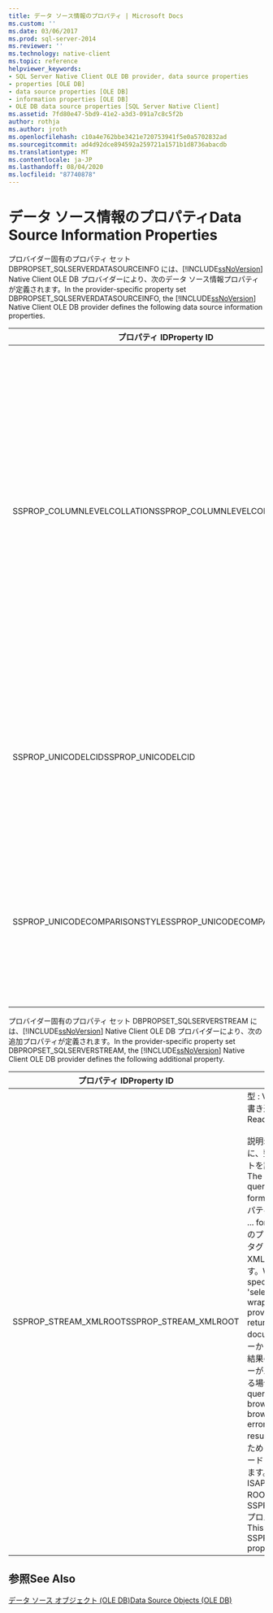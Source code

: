 ```yaml
---
title: データ ソース情報のプロパティ | Microsoft Docs
ms.custom: ''
ms.date: 03/06/2017
ms.prod: sql-server-2014
ms.reviewer: ''
ms.technology: native-client
ms.topic: reference
helpviewer_keywords:
- SQL Server Native Client OLE DB provider, data source properties
- properties [OLE DB]
- data source properties [OLE DB]
- information properties [OLE DB]
- OLE DB data source properties [SQL Server Native Client]
ms.assetid: 7fd80e47-5bd9-41e2-a3d3-091a7c8c5f2b
author: rothja
ms.author: jroth
ms.openlocfilehash: c10a4e762bbe3421e720753941f5e0a5702832ad
ms.sourcegitcommit: ad4d92dce894592a259721a1571b1d8736abacdb
ms.translationtype: MT
ms.contentlocale: ja-JP
ms.lasthandoff: 08/04/2020
ms.locfileid: "87740878"
---
```

# <a name="data-source-information-properties"></a><span data-ttu-id="d3fb1-102">データ ソース情報のプロパティ</span><span class="sxs-lookup"><span data-stu-id="d3fb1-102">Data Source Information Properties</span></span>
  <span data-ttu-id="d3fb1-103">プロバイダー固有のプロパティ セット DBPROPSET_SQLSERVERDATASOURCEINFO には、[!INCLUDE[ssNoVersion](../../includes/ssnoversion-md.md)] Native Client OLE DB プロバイダーにより、次のデータ ソース情報プロパティが定義されます。</span><span class="sxs-lookup"><span data-stu-id="d3fb1-103">In the provider-specific property set DBPROPSET_SQLSERVERDATASOURCEINFO, the [!INCLUDE[ssNoVersion](../../includes/ssnoversion-md.md)] Native Client OLE DB provider defines the following data source information properties.</span></span>  
  
|<span data-ttu-id="d3fb1-104">プロパティ ID</span><span class="sxs-lookup"><span data-stu-id="d3fb1-104">Property ID</span></span>|<span data-ttu-id="d3fb1-105">説明</span><span class="sxs-lookup"><span data-stu-id="d3fb1-105">Description</span></span>|  
|-----------------|-----------------|  
|<span data-ttu-id="d3fb1-106">SSPROP_COLUMNLEVELCOLLATION</span><span class="sxs-lookup"><span data-stu-id="d3fb1-106">SSPROP_COLUMNLEVELCOLLATION</span></span>|<span data-ttu-id="d3fb1-107">型: VT_BOOL</span><span class="sxs-lookup"><span data-stu-id="d3fb1-107">Type: VT_BOOL</span></span><br /><br /> <span data-ttu-id="d3fb1-108">R/W: 読み取り</span><span class="sxs-lookup"><span data-stu-id="d3fb1-108">R/W: Read</span></span><br /><br /> <span data-ttu-id="d3fb1-109">既定値 : VARIANT_TRUE</span><span class="sxs-lookup"><span data-stu-id="d3fb1-109">Default: VARIANT_TRUE</span></span><br /><br /> <span data-ttu-id="d3fb1-110">説明 : 列の照合順序がサポートされるかどうかの判断に使用されます。</span><span class="sxs-lookup"><span data-stu-id="d3fb1-110">Description: Used to determine if column collation is supported.</span></span><br /><br /> <span data-ttu-id="d3fb1-111">VARIANT_TRUE: 列レベルの照合順序がサポートされます。</span><span class="sxs-lookup"><span data-stu-id="d3fb1-111">VARIANT_TRUE: Column level collation is supported.</span></span><br /><br /> <span data-ttu-id="d3fb1-112">VARIANT_FALSE: 列レベルの照合順序はサポートされません。</span><span class="sxs-lookup"><span data-stu-id="d3fb1-112">VARIANT_FALSE: Column level collation is not supported.</span></span>|  
|<span data-ttu-id="d3fb1-113">SSPROP_UNICODELCID</span><span class="sxs-lookup"><span data-stu-id="d3fb1-113">SSPROP_UNICODELCID</span></span>|<span data-ttu-id="d3fb1-114">型 : VT_I4 R/W: 読み取り</span><span class="sxs-lookup"><span data-stu-id="d3fb1-114">Type: VT_I4 R/W: Read</span></span><br /><br /> <span data-ttu-id="d3fb1-115">説明 : Unicode ロケール ID です。</span><span class="sxs-lookup"><span data-stu-id="d3fb1-115">Description: Unicode locale ID.</span></span><br /><br /> <span data-ttu-id="d3fb1-116">これは、Unicode データの並べ替えに使われるロケールです。</span><span class="sxs-lookup"><span data-stu-id="d3fb1-116">This is the locale used for Unicode data sorting.</span></span>|  
|<span data-ttu-id="d3fb1-117">SSPROP_UNICODECOMPARISONSTYLE</span><span class="sxs-lookup"><span data-stu-id="d3fb1-117">SSPROP_UNICODECOMPARISONSTYLE</span></span>|<span data-ttu-id="d3fb1-118">型 : VT_I4 R/W: 読み取り</span><span class="sxs-lookup"><span data-stu-id="d3fb1-118">Type: VT_I4 R/W: Read</span></span><br /><br /> <span data-ttu-id="d3fb1-119">説明 : Unicode 比較形式です。</span><span class="sxs-lookup"><span data-stu-id="d3fb1-119">Description: Unicode comparison style.</span></span><br /><br /> <span data-ttu-id="d3fb1-120">Unicode データの並べ替えに使われる並べ替えオプションです。</span><span class="sxs-lookup"><span data-stu-id="d3fb1-120">The sorting options used for Unicode data sorting.</span></span>|  
  
 <span data-ttu-id="d3fb1-121">プロバイダー固有のプロパティ セット DBPROPSET_SQLSERVERSTREAM には、[!INCLUDE[ssNoVersion](../../includes/ssnoversion-md.md)] Native Client OLE DB プロバイダーにより、次の追加プロパティが定義されます。</span><span class="sxs-lookup"><span data-stu-id="d3fb1-121">In the provider-specific property set DBPROPSET_SQLSERVERSTREAM, the [!INCLUDE[ssNoVersion](../../includes/ssnoversion-md.md)] Native Client OLE DB provider defines the following additional property.</span></span>  
  
|<span data-ttu-id="d3fb1-122">プロパティ ID</span><span class="sxs-lookup"><span data-stu-id="d3fb1-122">Property ID</span></span>|<span data-ttu-id="d3fb1-123">説明</span><span class="sxs-lookup"><span data-stu-id="d3fb1-123">Description</span></span>|  
|-----------------|-----------------|  
|<span data-ttu-id="d3fb1-124">SSPROP_STREAM_XMLROOT</span><span class="sxs-lookup"><span data-stu-id="d3fb1-124">SSPROP_STREAM_XMLROOT</span></span>|<span data-ttu-id="d3fb1-125">型 : VT_BSTR R/W: 読み取り/書き込み</span><span class="sxs-lookup"><span data-stu-id="d3fb1-125">Type: VT_BSTR R/W: Read/Write</span></span><br /><br /> <span data-ttu-id="d3fb1-126">説明: FOR XML クエリの結果に、整形式でないドキュメントを許可します。</span><span class="sxs-lookup"><span data-stu-id="d3fb1-126">Description: The result of a FOR XML query may not be a well-formed document.</span></span> <span data-ttu-id="d3fb1-127">このプロパティを指定すると、'select ... for XML' クエリの結果はこのプロパティが提供するルート タグにラップされて、整形式の XML ドキュメントが返されます。</span><span class="sxs-lookup"><span data-stu-id="d3fb1-127">When this property is specified, the result of a 'select ... for XML' query is wrapped in the root tag provided by this property to return a well formed XML document.</span></span> <span data-ttu-id="d3fb1-128">クエリがブラウザーから実行されている場合、結果の読み込み時にブラウザーがパーサー エラーを表示する場合があります。</span><span class="sxs-lookup"><span data-stu-id="d3fb1-128">If the query is executed in the browser it may cause the browser to display parser errors when loading the result.</span></span> <span data-ttu-id="d3fb1-129">このエラーを回避するために、SQL ISAPI はキーワード ROOT をサポートしています。</span><span class="sxs-lookup"><span data-stu-id="d3fb1-129">To avoid the error, SQL ISAPI supports the keyword ROOT.</span></span> <span data-ttu-id="d3fb1-130">このキーワードは SSPROP_STREAM_XMLROOT プロパティにマップされます。</span><span class="sxs-lookup"><span data-stu-id="d3fb1-130">This keyword maps to SSPROP_STREAM_XMLROOT property.</span></span>|  
  
## <a name="see-also"></a><span data-ttu-id="d3fb1-131">参照</span><span class="sxs-lookup"><span data-stu-id="d3fb1-131">See Also</span></span>  
 [<span data-ttu-id="d3fb1-132">データ ソース オブジェクト &#40;OLE DB&#41;</span><span class="sxs-lookup"><span data-stu-id="d3fb1-132">Data Source Objects &#40;OLE DB&#41;</span></span>](data-source-objects-ole-db.md)  
  
  
